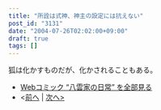 ```yaml
---
title: "所詮は式神、神主の設定には抗えない"
post_id: "3131"
date: "2004-07-26T02:02:00+09:00"
draft: true
tags: []
---
```


狐は化かすものだが、化かされることもある。

* [Webコミック “八雲家の日常” を全部見る](https://danmaq.com/tag/yakumo-family?order=ASC)
* <[前へ](https://danmaq.com/3129) | [次へ>](https://danmaq.com/3132)
